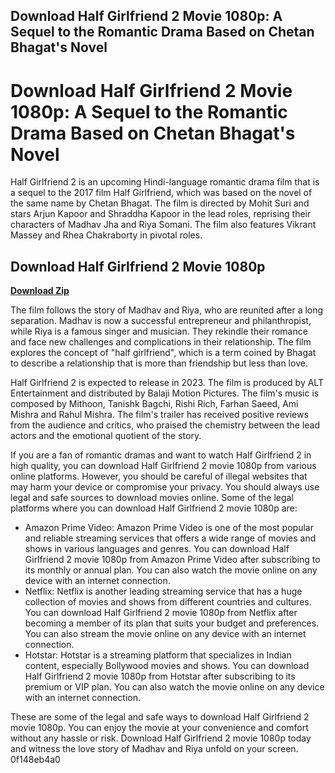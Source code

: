 ## Download Half Girlfriend 2 Movie 1080p: A Sequel to the Romantic Drama Based on Chetan Bhagat's Novel

  
# Download Half Girlfriend 2 Movie 1080p: A Sequel to the Romantic Drama Based on Chetan Bhagat's Novel
 
Half Girlfriend 2 is an upcoming Hindi-language romantic drama film that is a sequel to the 2017 film Half Girlfriend, which was based on the novel of the same name by Chetan Bhagat. The film is directed by Mohit Suri and stars Arjun Kapoor and Shraddha Kapoor in the lead roles, reprising their characters of Madhav Jha and Riya Somani. The film also features Vikrant Massey and Rhea Chakraborty in pivotal roles.
 
## Download Half Girlfriend 2 Movie 1080p


[**Download Zip**](https://www.google.com/url?q=https%3A%2F%2Furloso.com%2F2tL8qd&sa=D&sntz=1&usg=AOvVaw3kwSbJuDZU3h01baid4wn1)

 
The film follows the story of Madhav and Riya, who are reunited after a long separation. Madhav is now a successful entrepreneur and philanthropist, while Riya is a famous singer and musician. They rekindle their romance and face new challenges and complications in their relationship. The film explores the concept of "half girlfriend", which is a term coined by Bhagat to describe a relationship that is more than friendship but less than love.
 
Half Girlfriend 2 is expected to release in 2023. The film is produced by ALT Entertainment and distributed by Balaji Motion Pictures. The film's music is composed by Mithoon, Tanishk Bagchi, Rishi Rich, Farhan Saeed, Ami Mishra and Rahul Mishra. The film's trailer has received positive reviews from the audience and critics, who praised the chemistry between the lead actors and the emotional quotient of the story.
 
If you are a fan of romantic dramas and want to watch Half Girlfriend 2 in high quality, you can download Half Girlfriend 2 movie 1080p from various online platforms. However, you should be careful of illegal websites that may harm your device or compromise your privacy. You should always use legal and safe sources to download movies online. Some of the legal platforms where you can download Half Girlfriend 2 movie 1080p are:
 
- Amazon Prime Video: Amazon Prime Video is one of the most popular and reliable streaming services that offers a wide range of movies and shows in various languages and genres. You can download Half Girlfriend 2 movie 1080p from Amazon Prime Video after subscribing to its monthly or annual plan. You can also watch the movie online on any device with an internet connection.
- Netflix: Netflix is another leading streaming service that has a huge collection of movies and shows from different countries and cultures. You can download Half Girlfriend 2 movie 1080p from Netflix after becoming a member of its plan that suits your budget and preferences. You can also stream the movie online on any device with an internet connection.
- Hotstar: Hotstar is a streaming platform that specializes in Indian content, especially Bollywood movies and shows. You can download Half Girlfriend 2 movie 1080p from Hotstar after subscribing to its premium or VIP plan. You can also watch the movie online on any device with an internet connection.

These are some of the legal and safe ways to download Half Girlfriend 2 movie 1080p. You can enjoy the movie at your convenience and comfort without any hassle or risk. Download Half Girlfriend 2 movie 1080p today and witness the love story of Madhav and Riya unfold on your screen.
 0f148eb4a0
